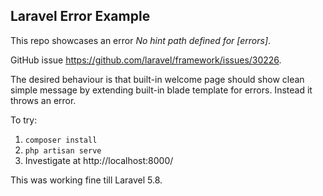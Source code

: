 ## Laravel Error Example

This repo showcases an error _No hint path defined for [errors]_.

GitHub issue https://github.com/laravel/framework/issues/30226.

The desired behaviour is that built-in welcome page should show clean simple message by extending built-in blade template for errors. Instead it throws an error.

To try:

1. `composer install`
2. `php artisan serve`
3. Investigate at http://localhost:8000/

This was working fine till Laravel 5.8.
